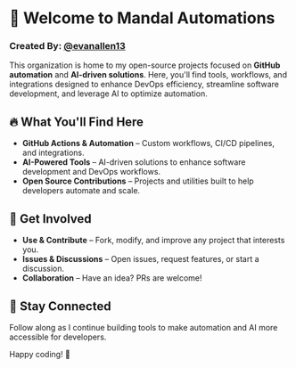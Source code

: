 # 🚀 Welcome to Mandal Automations
### Created By: [@evanallen13](https://github.com/evanallen13)

This organization is home to my open-source projects focused on **GitHub automation** and **AI-driven solutions**. Here, you'll find tools, workflows, and integrations designed to enhance DevOps efficiency, streamline software development, and leverage AI to optimize automation.

## 🔥 What You'll Find Here  

- **GitHub Actions & Automation** – Custom workflows, CI/CD pipelines, and integrations.  
- **AI-Powered Tools** – AI-driven solutions to enhance software development and DevOps workflows.  
- **Open Source Contributions** – Projects and utilities built to help developers automate and scale.  

## 🎯 Get Involved  

- **Use & Contribute** – Fork, modify, and improve any project that interests you.  
- **Issues & Discussions** – Open issues, request features, or start a discussion.  
- **Collaboration** – Have an idea? PRs are welcome!  

## 📢 Stay Connected  

Follow along as I continue building tools to make automation and AI more accessible for developers.  

Happy coding! 🚀  
